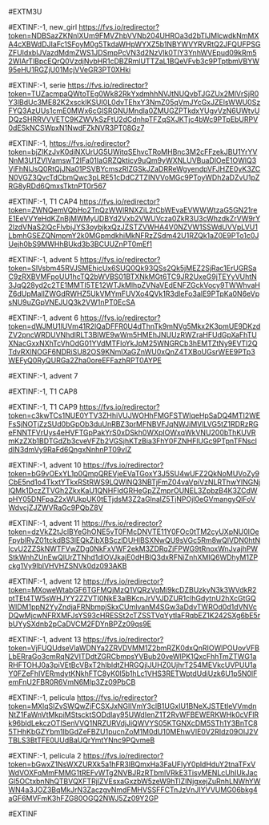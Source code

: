 #EXTM3U

#EXTINF:-1, new_girl 
https://fvs.io/redirector?token=NDBSazZKNnlXUm9FMVZhbVVNb204UHROa3d2bTlJMlcwdkNmMXA4cXBWdDJIaFc1SFoyM0g5TkdaWHpWYXZ5b1NBYWVYRVRtQ2JFQUFPSGZFUldxblJVazdMdmZWS1JDSmpPcVN3d2NzVlk0TlY3YnhWVEpud09kRm52WlArTlBpcEQrQ0VzdjNvbHR1cDBZRmlUTTZaL1BQeVFvb3c9PTptbmVBYW95eHU1RGZjU01McjVVeGR3PT0XHki





#EXTINF:-1, serie
https://fvs.io/redirector?token=TUZacmpaQWtoTEg0Wk82RkYxdmhhNVJtNUQvbTJGZUx2MlVrSjR0Y3lBdUc3ME82K2xscklKSUI0L0dvTEhxY3NmZ05qVmJYcGxJZElsWWU0SzFYQ3AzUUs1cmE0MWx6cGlSRGNUMndla0ZMUGZPTkdxYUgvVzN6UWtvUDQzSHRRVVVETC9KZWVkSzFtU2dCdnhpTFZqSXJKTjc4bWc9PTpEbURPV0dESkNCSWpxN1NwdFZkNVR3PT08Gz7


#EXTINF:-1, 
https://fvs.io/redirector?token=bjZlKzJvK0diNXUrUG5UWitqSEhvcTRoMHBnc3M2cFFzekJBU1YrYVNnM3U1ZVlVamswT2lFa01IaGRZQkticy9uQm9yWXNLUVBuaDlOeE1OWlQ3VjFhNlJsQ0RtQjJNa01PSVBYcmszRlZGSkJZaDRReWgyendpVFJHZE0yK3ZCN0VGZ3QvcTdCbmQwc3pLRE51cDdCZTZINVVoMGc9PToyWDh2aDZvU1pZRG8yRDd6QmxsTktnPT0r567

#EXTINF:-1, T1 CAP4
https://fvs.io/redirector?token=ZWNQemVQbHo2TnQzWWlRNXZiL2tCbWEvaEVWWWtzaG5GN21reE1EeVVYeHdKZnBjMWMyUDBYd2Vxb2VWUVcza0ZkR3U3cWhzdkZrVW9rY2lzdVNaS2lQcFlvbjJYS3oybjkxQzJZSTZVWHA4V0NZVW1SSWdUVVpLVU1LbmhGSEZQNmpmY2k0MGpmdkhiMkNFRzZSdm42U1RZQk1aZ0E9PTo1c0JUejh0bS9MWHhBUkd3b3BCUUZnPT0mEf1


#EXTINF:-1, advent 5
https://fvs.io/redirector?token=SlVsbm45RVJSMEhicUx6SUQ0Qk93QSs2Qk5jMEZ2SjRac1ErUGRSaC9zRXBVMFpoUU1hcTQ2bWVBS01BTXNkMGt6TC9JR2UxeG9jTEYyVUhtN3JqQ28yd2c2TE1MMTI5TE12WTJkMlhpZVNaVEdENFZGckVocy9TWWhvaHZ6dUpMallZWGdRWHZ5UkVMYmFUVXo4QVk1R3dleFo3alE9PTpKa0N6eVpsNU9uZGpVNEJUQ3k2VW1nPT0EcSA

#EXTINF:-1, advent 6
https://fvs.io/redirector?token=dWJMU1lUVm41R2lQaDFFR0U4dThnTk9mNVg5Mkx2K3pmUE9DKzdZV2pncWRDUVNhdlRLT3BlWE9wWm5HMEhJNUUzRWZraHFUdGpXaFhTUXNacGxxNXhTcVhOdG01YVdMTFloYkJpM25WNGRCb3hEMTZtNy9EVTI2QTdvRXlNOGF6NDRiSU82OS9KNmlXaGZnWU0xQnZ4TXBoUGsrWEE9PTp3WEFyQ0RyQURGa2Zha0oreEFFazhRPT0AYPE


#EXTINF:-1, advent 7



#EXTINF:-1, T1 CAP8



#EXTINF:-1, T1 CAP9
https://fvs.io/redirector?token=c3kwTCs1NUE0YTV3ZHhiVUJWOHhFMGFSTWlqeHpSaDQ4MTI2WEFsSjNOTjZzSUd0bGpOb3duUnRBZ3prMFNBVFJqNWJiMVlLVG5tZ1RDRzRGeFNNTFVrUys4eHVFTGpPakYrS0xDSkh0WXpIOWxqWkVNU200bThKUVRmKzZXb1BDTGdZb3cveVFZb2VGSjhKTzBia3FhY0FZNHFlUGc9PTpnTFNscldIN3dmVy9RaFd6QngxNnhnPT09vIZ


#EXTINF:-1, advent 10
https://fvs.io/redirector?token=bG9vOExYL1p0QmpQREVjeEVaTGoxY3J5SU4wUFZ2QkNoMUVoZy9CbE5nd1o4TkxtYTkxRStRWS9LQWlNQ3NBTjFmZ04vaVpiVzNLRThwYlNGNjlQMk1DczZTVGh2ZkxKaU1QNHFldGRHeGpZZmprOUNEL3ZpbzB4K3ZCdWpHY05DNFpaZ2xWUkpUK0tETjdsM3Z2aGlnalZ5TjNPOjl0eGVmangyQlFoVWdvcjZJZWVRaGc9PQbZ8V


#EXTINF:-1, advent 11
https://fvs.io/redirector?token=dzVkZ2tJclBYeGhONE5vT0FMcDNVTE11Y0FOc0tTM2cyUXpNU0lOeFpyblRyZ01tckdBS3lEQkZibXBSczlDUHlBSXNwQU9sVGc5Rm8wQlVDN0htNlcvU2ZZSkNWTFVwZDg0NkFxVWF2ekM3ZDRqZjFPWG9tRnoxWnJvajhPWStkWnhZUnEwQlUrZTNhd1dlOVJkajE0dHBIQ3dxRFNiZnhXMlQ6WDhyM1ZPckg1Vy9lblVHVHZSNVk0dz093AKB


#EXTINF:-1, advent 12
https://fvs.io/redirector?token=MXoweWtabGF6TGFMQjMzQ1VQRzVqMi9kcDZBUzkyN3k3WVdkR2ptTEt4TW5sWHJYY2ZZVTI0NkE3alBKcnJrVVJDZUR1clhGdytnU2hXcGtGQWlDM1ppN2YyZndjaFRNbmpjSkxCUmlvanM4SGw3aDdvTWROd0d1dVNVcDQwMjcwNFRXMFJsYS93cHRESSt2cTZSSTVqYytIaFRqbEZ1K242SXg6bE5rbUYySXdnb2pCaDVCM2FDYnBPZz09qs9E

#EXTINF:-1, advent 13
https://fvs.io/redirector?token=VjFUQUdseVlaWDNYa2ZRVDVMM1Z2bmRZK0dxQnRIOWlPOUovVFBLbERraGo3cmRqN2VITDdtZGRCbmpsYVBub20veWlPK1QxcFhhTmZTWG1aRHFTOHJ0a3piVEtBcVBxT2hIbldtZHRGQjlJUHZ0UjhrT254MEVkcUVPUU1aY0FZeFhIVERmdytKNkhFTC8yK0l5b1hLc1VHS3RETWptdUdiUzk6U1p5N0lFemFnU2FBR0R6VmN6Mlp3Zz09PbCB


#EXTINF:-1, pelicula
https://fvs.io/redirector?token=MXlqSlZvSWQwZjFCSXJxNGlIVmY3clB1UGxIU1BNeXJSTEtIeVVmdnNtZ1FaWnVtMkpiMStscktSODdlay95UWdIenZ1T2RvWFBEWERKWHk0cVFlRk96bldLekczOTlSenVVQ1NRZURVdjJiQWVYS05KTGNXcDM5STh1Y3BnTC85THhKbGZYbm1IbGdZeFBZU1pucnZoM1M0dU10MEhwVlE0V2RIdz09OlJ2VTBLS3BtTFE0UUdBaUQrYmtYNnc9PQvmeB


#EXTINF:-1, pelicula 2
https://fvs.io/redirector?token=bGwxZ1NsWXZURXk5a1hFR3lBQmxHa3FaUFIyY0pldHduY2tnaTFxVWdVOXFqMmFMMG1tREFvWTg2NVBJRzRTbmlVRkE3TisyMENLcUhIUkJacGl5OCtxbnNhQTBVQXFTRjlZVEsxaGxzbW5zeW9hTlZINjgxejZuRnhLNWhYWWN4a3JOZ3BqMkJrN3ZaczgvNmdFMHVSSFFCTnJzVnJIYVVUMG06bkg4aGF6MVFmK3hFZG80OGQ2NWJ5Zz09Y2GP


#EXTINF




